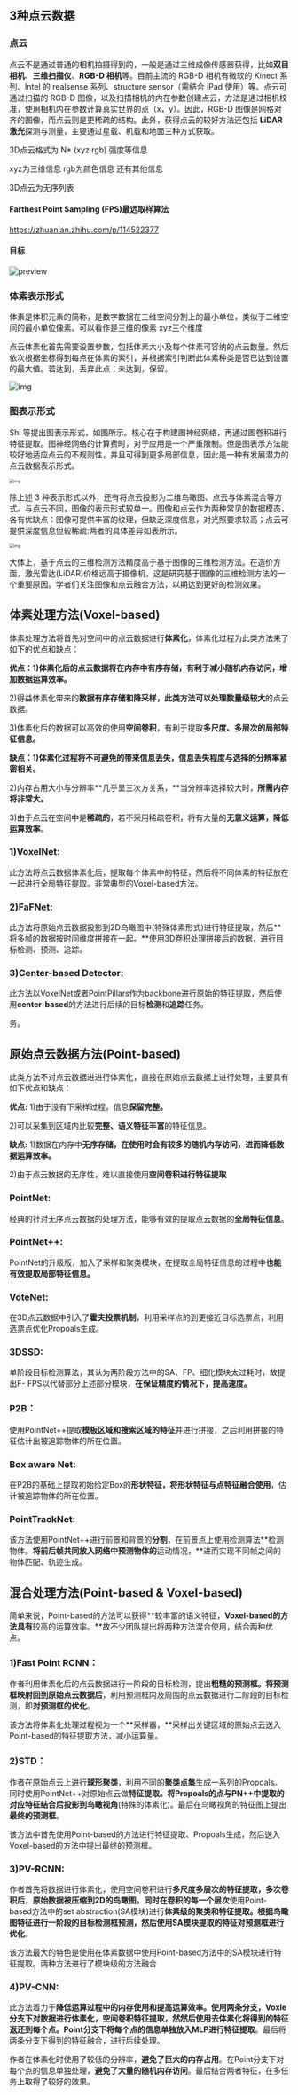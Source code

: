 ##  3种点云数据

### 点云

点云不是通过普通的相机拍摄得到的，一般是通过三维成像传感器获得，比如**双目相机**、**三维扫描仪**、**RGB-D 相机**等。目前主流的 RGB-D 相机有微软的 Kinect 系列、Intel 的 realsense 系列、structure sensor（需结合 iPad 使用）等。点云可通过扫描的 RGB-D 图像，以及扫描相机的内在参数创建点云，方法是通过相机校准，使用相机内在参数计算真实世界的点（x，y）。因此，RGB-D 图像是网格对齐的图像，而点云则是更稀疏的结构。此外，获得点云的较好方法还包括 **LiDAR 激光**探测与测量，主要通过星载、机载和地面三种方式获取。

3D点云格式为 N* (xyz rgb) 强度等信息

xyz为三维信息  rgb为颜色信息 还有其他信息

3D点云为无序列表

#### Farthest Point Sampling (FPS)最远取样算法

https://zhuanlan.zhihu.com/p/114522377

#### 目标

![preview](3D点云.assets/v2-bec03049fe583aceecd0af6c85caeee5_r.jpg)

### 体素表示形式

体素是体积元素的简称，是数字数据在三维空间分割上的最小单位，类似于二维空间的最小单位像素。可以看作是三维的像素 xyz三个维度

点云体素化首先需要设置参数，包括体素大小及每个体素可容纳的点云数量。然后依次根据坐标得到每点在体素的索引，并根据索引判断此体素种类是否已达到设置的最大值。若达到，丢弃此点；未达到，保留。

![img](3D点云.assets/watermark,type_d3F5LXplbmhlaQ,shadow_50,text_Q1NETiBAQXByaWzCsA==,size_16,color_FFFFFF,t_70,g_se,x_16.png)

### 图表示形式

Shi 等提出图表示形式，如图所示。核心在于构建图神经网络，再通过图卷积进行特征提取。图神经网络的计算费时，对于应用是一个严重限制。但是图表示方法能较好地适应点云的不规则性，并且可得到更多局部信息，因此是一种有发展潜力的点云数据表示形式。

<img src="3D点云.assets/v2-2f0da318bd28771f3259a81d6a2c744e_r.jpg" alt="img" style="zoom:50%;" />

除上述 3 种表示形式以外，还有将点云投影为二维鸟瞰图、点云与体素混合等方式。与点云不同，图像的表示形式较单一。图像和点云作为两种常见的数据模态，各有优缺点：图像可提供丰富的纹理，但缺乏深度信息，对光照要求较高；点云可提供深度信息但较稀疏:两者的具体差异如表所示。

<img src="3D点云.assets/v2-0cf5c221006b20dd48be9fdeb3b5632b_r.jpg" alt="img" style="zoom:50%;" />

大体上，基于点云的三维检测方法精度高于基于图像的三维检测方法。在造价方面，激光雷达(LiDAR)价格远高于摄像机，这是研究基于图像的三维检测方法的一个重要原因。学者们关注图像和点云融合方法，以期达到更好的检测效果。

## 体素处理方法(Voxel-based)

体素处理方法将首先对空间中的点云数据进行**体素化**，体素化过程为此类方法来了如下的优点和缺点：

**优点：**1)体素化后的点云数据将在**内存中有序存储，有利于减小随机内存访问，增加数据运算效率。**

2)得益体素化带来的**数据有序存储和降采样，**此类方法可以处理**数量级较大**的点云数据。

3)体素化后的数据可以高效的使用**空间卷积**，有利于提取**多尺度、多层次的局部特征信息。**

**缺点：**1)体素化过程将不可避免的带来**信息丢失，**信息丢失程度与选择的**分辨率紧密相关。**

2)内存占用大小与分辨率**几乎呈三次方关系，**当分辨率选择较大时，**所需内存将非常大。**

3)由于点云在空间中是**稀疏的**，若不采用稀疏卷积，将有大量的**无意义运算，降低运算效率**。

### 1)VoxelNet:

此方法将点云数据体素化后，提取每个体素中的特征，然后将不同体素的特征放在一起进行全局特征提取。非常典型的Voxel-based方法。

### 2)FaFNet:

此方法将原始点云数据投影到2D鸟瞰图中(特殊体素形式)进行特征提取，然后**将多帧的数据按时间维度拼接在一起。**使用3D卷积处理拼接后的数据，进行目标检测、预测、追踪。

### 3)Center-based Detector:

此方法以VoxelNet或者PointPillars作为backbone进行原始的特征提取，然后使用**center-based**的方法进行后续的目标**检测**和**追踪**任务。

务。

## 原始点云数据方法(Point-based)

此类方法不对点云数据进进行体素化，直接在原始点云数据上进行处理，主要具有如下优点和缺点：

**优点:** 1)由于没有下采样过程，信息**保留完整。**

2)可以采集到区域内比较**完整、语义特征丰富**的特征信息。

**缺点:** 1)数据在内存中**无序存储，**在使用时会有**较多的随机内存访问，进而降低数据运算效率。**

2)由于点云数据的无序性，难以直接使用**空间卷积进行特征提取**

### PointNet:

经典的针对无序点云数据的处理方法，能够有效的提取点云数据的**全局特征信息**。

### PointNet++:

PointNet的升级版，加入了采样和聚类模块，在提取全局特征信息的过程中**也能有效提取局部特征信息。**

### VoteNet:

在3D点云数据中引入了**霍夫投票机制**，利用采样点的到更接近目标选票点，利用选票点优化Propoals生成。

### 3DSSD:

单阶段目标检测算法，其认为两阶段方法中的SA、FP、细化模块太过耗时，故提出F- FPS以代替部分上述部分模块，**在保证精度的情况下，提高速度。**

### P2B：

使用PointNet++提取**模板区域和搜索区域的特征**并进行拼接，之后利用拼接的特征估计出被追踪物体的所在位置。

### Box aware Net:

在P2B的基础上提取初始给定Box的**形状特征，**将形状特征与点特征**融合使用**，估计被追踪物体的所在位置。

### PointTrackNet:

该方法使用PointNet++进行前景和背景的**分割**，在前景点上使用检测算法**检测物体。**将前后帧共同放入网络中预测物体的**运动情况，**进而实现不同帧之间的物体匹配、轨迹生成。

## 混合处理方法(Point-based & Voxel-based)

简单来说，Point-based的方法可以获得**较丰富的语义特征，**Voxel-based的方法具有**较高的运算效率。**故不少团队提出将两种方法混合使用，结合两种优点。

### 1)Fast Point RCNN：

作者利用体素化后的点云数据进行一阶段的目标检测，提出**粗糙的预测框。**将预测框映射**回到原始点云数据后**，利用预测框内及周围的点云数据进行二阶段的目标检测，即**对预测框的优化**。

该方法将体素化处理过程视为一个**采样器，**采样出关键区域的原始点云送入Point-based的特征提取方法，减小运算量。

### 2)STD：

作者在原始点云上进行**球形聚类**，利用不同的**聚类点集**生成一系列的Propoals。同时使用PointNet++对原始点云做**特征提取。**将Propoals的点与PN++中提取的对应特征结合后**投影到鸟瞰视角**(特殊的体素化)。最后在鸟瞰视角的特征图上提出**最终的预测框**。

该方法中首先使用Point-based的方法进行特征提取、Propoals生成，然后送入Voxel-based的方法中提出最终的预测框。

### 3)PV-RCNN:

作者首先将数据进行体素化，使用空间卷积进行**多尺度多层次的特征提取，**多次卷积后，原始数据被压缩到2D的鸟瞰图**。**同时在卷积的**每一个层次**使用Point-based方法中的set abstraction(SA模块)进行**体素级的聚类和特征提取。**根据鸟瞰图特征进行一阶段的目标检测框预测，然后**使用SA模块提取的特征对预测框进行优化**。

该方法最大的特色是使用在体素数据中使用Point-based方法中的SA模块进行特征提取。两种方法进行了模块级的方法融合

### 4)PV-CNN:

此方法着力于**降低运算过程中的内存使用和提高运算效率。**使用两条分支，Voxle分支下对数据进行体素化，空间卷积特征提取，然然后使用**去体素化将得到的特征返还到每个点。**Point分支下将**每个点的信息单独放入MLP进行特征提取**。最后将两条分支下得到的特征融合，进行后续处理。

作者在体素化时使用了较低的分辨率，**避免了巨大的内存占用**。在Point分支下对每个点的信息单独处理，**避免了大量的随机内存访问**。最后结合两者特征，在多任务上取得了较好的效果。

